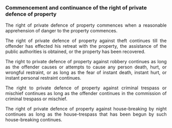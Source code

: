 ### Commencement and continuance of the right of private defence of property
<div style="text-align: justify">

The right of private defence of property commences when a reasonable apprehension of danger to the property commences.

</p>

The right of private defence of property against theft continues till the offender has effected his retreat with the property, the assistance of the public authorities is obtained, or the property has been recovered.

</p>

The right to private defence of property against robbery continues as long as the offender causes or attempts to cause any person death, hurt, or wrongful restraint, or as long as the fear of instant death, instant hurt, or instant personal restraint continues.

</p>

The right to private defence of property against criminal trespass or mischief continues as long as the offender continues in the commission of criminal trespass or mischief.

</p>

The right of private defence of property against house-breaking by night continues as long as the house-trespass that has been begun by such house-breaking continues.

</div>
